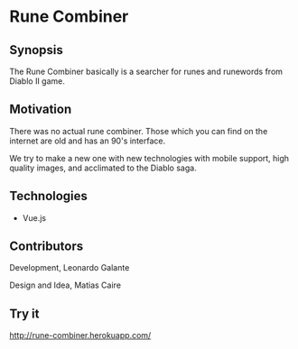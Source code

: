 # Rune Combiner

## Synopsis

The Rune Combiner basically is a searcher for runes and runewords from Diablo II game. 

## Motivation

There was no actual rune combiner. Those which you can find on the internet are old and has an 90's interface.

We try to make a new one with new technologies with mobile support, high quality images, and acclimated to the Diablo saga.

## Technologies

* Vue.js

## Contributors

Development, Leonardo Galante

Design and Idea, Matias Caire

## Try it

http://rune-combiner.herokuapp.com/